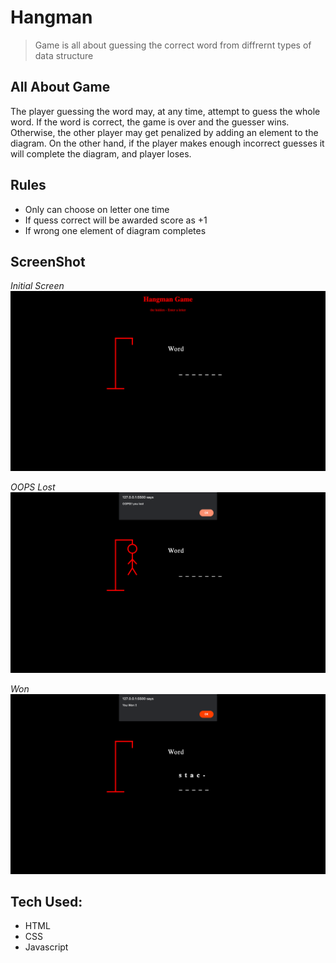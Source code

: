 # Hangman
> Game is all about guessing the correct word from diffrernt types of data structure
##
## All About Game
The player guessing the word may, at any time, attempt to guess the whole word. If the word is correct, the game is over and the guesser wins. Otherwise, the other player may get penalized by adding an element to the diagram. On the other hand, if the player makes enough incorrect guesses it will complete the diagram, and player loses. 
## Rules
- Only can choose on letter one time
- If quess correct will be awarded score as +1
- If wrong one element of diagram completes
##
## ScreenShot

 *Initial Screen*
![Initial screen](https://github.com/shashwat-code/hangman/blob/master/screen/Screenshot%202022-02-02%20at%2020.26.20.png?raw=true)

*OOPS Lost*
![Initial screen](https://github.com/shashwat-code/hangman/blob/master/screen/Screenshot%202022-02-02%20at%2020.27.05.png?raw=true)

*Won*
![Initial screen](https://github.com/shashwat-code/hangman/blob/master/screen/Screenshot%202022-02-02%20at%2020.27.28.png?raw=true)


## 
## Tech Used:
- HTML
- CSS
- Javascript

